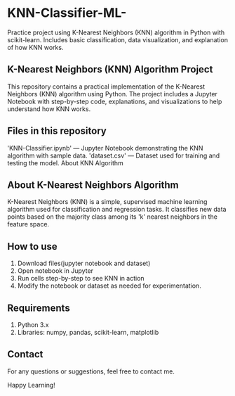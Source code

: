 # KNN-Classifier-ML-
Practice project using K-Nearest Neighbors (KNN) algorithm in Python with scikit-learn. Includes basic classification, data visualization, and explanation of how KNN works.
## K-Nearest Neighbors (KNN) Algorithm Project
This repository contains a practical implementation of the K-Nearest Neighbors (KNN) algorithm using Python. The project includes a Jupyter Notebook with step-by-step code, explanations, and visualizations to help understand how KNN works.

## Files in this repository
'KNN-Classifier.ipynb' — Jupyter Notebook demonstrating the KNN algorithm with sample data.
'dataset.csv' — Dataset used for training and testing the model.
About KNN Algorithm
## About K-Nearest Neighbors Algorithm
K-Nearest Neighbors (KNN) is a simple, supervised machine learning algorithm used for classification and regression tasks. It classifies new data points based on the majority class among its 'k' nearest neighbors in the feature space.

## How to use
1. Download files(jupyter notebook and dataset)
2. Open notebook in Jupyter
3. Run cells step-by-step to see KNN in action
4. Modify the notebook or dataset as needed for experimentation.
## Requirements
1. Python 3.x
2. Libraries: numpy, pandas, scikit-learn, matplotlib
## Contact
For any questions or suggestions, feel free to contact me.

Happy Learning!
